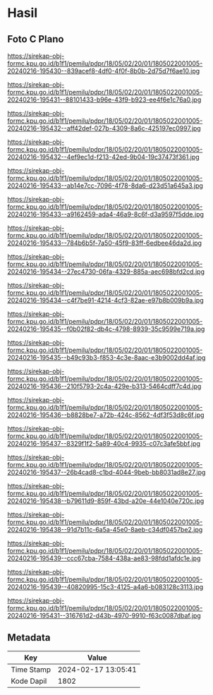 # Hasil

## Foto C Plano

https://sirekap-obj-formc.kpu.go.id/b1f1/pemilu/pdpr/18/05/02/20/01/1805022001005-20240216-195430--839acef8-4df0-4f0f-8b0b-2d75d7f6ae10.jpg

https://sirekap-obj-formc.kpu.go.id/b1f1/pemilu/pdpr/18/05/02/20/01/1805022001005-20240216-195431--88101433-b96e-43f9-b923-ee4f6e1c76a0.jpg

https://sirekap-obj-formc.kpu.go.id/b1f1/pemilu/pdpr/18/05/02/20/01/1805022001005-20240216-195432--aff42def-027b-4309-8a6c-425197ec0997.jpg

https://sirekap-obj-formc.kpu.go.id/b1f1/pemilu/pdpr/18/05/02/20/01/1805022001005-20240216-195432--4ef9ec1d-f213-42ed-9b04-19c37473f361.jpg

https://sirekap-obj-formc.kpu.go.id/b1f1/pemilu/pdpr/18/05/02/20/01/1805022001005-20240216-195433--ab14e7cc-7096-4f78-8da6-d23d51a645a3.jpg

https://sirekap-obj-formc.kpu.go.id/b1f1/pemilu/pdpr/18/05/02/20/01/1805022001005-20240216-195433--a9162459-ada4-46a9-8c6f-d3a9597f5dde.jpg

https://sirekap-obj-formc.kpu.go.id/b1f1/pemilu/pdpr/18/05/02/20/01/1805022001005-20240216-195433--784b6b5f-7a50-45f9-83ff-6edbee46da2d.jpg

https://sirekap-obj-formc.kpu.go.id/b1f1/pemilu/pdpr/18/05/02/20/01/1805022001005-20240216-195434--27ec4730-06fa-4329-885a-aec698bfd2cd.jpg

https://sirekap-obj-formc.kpu.go.id/b1f1/pemilu/pdpr/18/05/02/20/01/1805022001005-20240216-195434--c4f7be91-4214-4cf3-82ae-e97b8b009b9a.jpg

https://sirekap-obj-formc.kpu.go.id/b1f1/pemilu/pdpr/18/05/02/20/01/1805022001005-20240216-195435--f0b02f82-db4c-4798-8939-35c9599e719a.jpg

https://sirekap-obj-formc.kpu.go.id/b1f1/pemilu/pdpr/18/05/02/20/01/1805022001005-20240216-195435--b49c93b3-f853-4c3e-8aac-e3b9002dd4af.jpg

https://sirekap-obj-formc.kpu.go.id/b1f1/pemilu/pdpr/18/05/02/20/01/1805022001005-20240216-195436--210f5793-2c4a-429e-b313-5464cdff7c4d.jpg

https://sirekap-obj-formc.kpu.go.id/b1f1/pemilu/pdpr/18/05/02/20/01/1805022001005-20240216-195436--b8828be7-a72b-424c-8562-4df3f53d8c6f.jpg

https://sirekap-obj-formc.kpu.go.id/b1f1/pemilu/pdpr/18/05/02/20/01/1805022001005-20240216-195437--8329f1f2-5a89-40c4-9935-c07c3afe5bbf.jpg

https://sirekap-obj-formc.kpu.go.id/b1f1/pemilu/pdpr/18/05/02/20/01/1805022001005-20240216-195437--26b4cad8-c1bd-4044-9beb-bb8031ad8e27.jpg

https://sirekap-obj-formc.kpu.go.id/b1f1/pemilu/pdpr/18/05/02/20/01/1805022001005-20240216-195438--b79611d9-859f-43bd-a20e-44e1040e720c.jpg

https://sirekap-obj-formc.kpu.go.id/b1f1/pemilu/pdpr/18/05/02/20/01/1805022001005-20240216-195438--91d7b11c-6a5a-45e0-8aeb-c34df0457be2.jpg

https://sirekap-obj-formc.kpu.go.id/b1f1/pemilu/pdpr/18/05/02/20/01/1805022001005-20240216-195439--ccc67cba-7584-438a-ae83-98fdd1afdc1e.jpg

https://sirekap-obj-formc.kpu.go.id/b1f1/pemilu/pdpr/18/05/02/20/01/1805022001005-20240216-195439--40820995-15c3-4125-a4a6-b083128c3113.jpg

https://sirekap-obj-formc.kpu.go.id/b1f1/pemilu/pdpr/18/05/02/20/01/1805022001005-20240216-195431--316761d2-d43b-4970-9910-f63c0087dbaf.jpg


## Metadata

| Key        | Value               |
| ---------- | ------------------- |
| Time Stamp | 2024-02-17 13:05:41 |
| Kode Dapil | 1802                |



